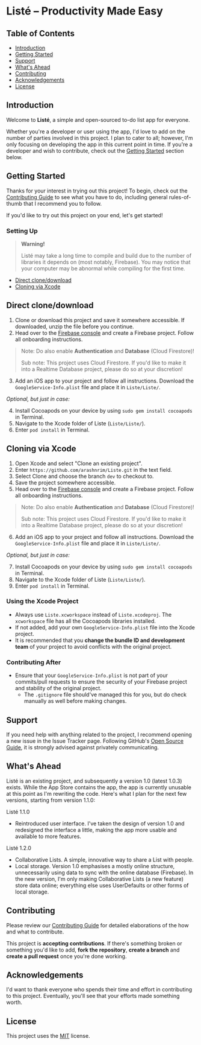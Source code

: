 # Listé – Productivity Made Easy

## Table of Contents
- [Introduction](#introduction)
- [Getting Started](#getting-started)
- [Support](#support)
- [What's Ahead](#whats-ahead)
- [Contributing](#contributing)
- [Acknowledgements](#acknowledgements)
- [License](#license)

## Introduction
Welcome to **Listé**, a simple and open-sourced to-do list app for everyone.

Whether you're a developer or user using the app, I'd love to add on the number of parties involved in this project. I plan to cater to all; however, I'm only focusing on developing the app in this current point in time. If you're a developer and wish to contribute, check out the [Getting Started](#getting-started) section below.

## Getting Started
Thanks for your interest in trying out this project! To begin, check out the [Contributing Guide](CONTRIBUTING.md) to see what you have to do, including general rules-of-thumb that I recommend you to follow.

If you'd like to try out this project on your end, let's get started!

### Setting Up

> **Warning!**
>
> Listé may take a long time to compile and build due to the number of libraries it depends on (most notably, Firebase). You may notice that your computer may be abnormal while compiling for the first time.

- [Direct clone/download](#direct-clone/download)
- [Cloning via Xcode](#cloning-via-xcode)

## Direct clone/download
1. Clone or download this project and save it somewhere accessible. If downloaded, unzip the file before you continue.
2. Head over to the [Firebase console](https://console.firebase.google.com) and create a Firebase project. Follow all onboarding instructions.
> Note: Do also enable **Authentication** and **Database** (Cloud Firestore)!
>
> Sub note: This project uses Cloud Firestore. If you'd like to make it into a Realtime Database project, please do so at your discretion!
3. Add an iOS app to your project and follow all instructions. Download the `GoogleService-Info.plist` file and place it in `Liste/Liste/`.

*Optional, but just in case:*

4. Install Cocoapods on your device by using `sudo gem install cocoapods` in Terminal.
5. Navigate to the Xcode folder of Liste (`Liste/Liste/`).
6. Enter `pod install` in Terminal.

## Cloning via Xcode
1. Open Xcode and select "Clone an existing project".
2. Enter `https://github.com/arashnrim/Liste.git` in the text field.
3. Select Clone and choose the branch `dev` to checkout to.
4. Save the project somewhere accessible.
5. Head over to the [Firebase console](https://console.firebase.google.com) and create a Firebase project. Follow all onboarding instructions.
> Note: Do also enable **Authentication** and **Database** (Cloud Firestore)!
>
> Sub note: This project uses Cloud Firestore. If you'd like to make it into a Realtime Database project, please do so at your discretion!
6. Add an iOS app to your project and follow all instructions. Download the `GoogleService-Info.plist` file and place it in `Liste/Liste/`.

*Optional, but just in case:*

7. Install Cocoapods on your device by using `sudo gem install cocoapods` in Terminal.
8. Navigate to the Xcode folder of Liste (`Liste/Liste/`).
9. Enter `pod install` in Terminal.

### Using the Xcode Project
- Always use `Liste.xcworkspace` instead of `Liste.xcodeproj`. The `xcworkspace` file has all the Cocoapods libraries installed.
- If not added, add your own `GoogleService-Info.plist` file into the Xcode project.
- It is recommended that you **change the bundle ID and development team** of your project to avoid conflicts with the original project.

### Contributing After
- Ensure that your `GoogleService-Info.plist` is not part of your commits/pull requests to ensure the security of your Firebase project and stability of the original project.
    - The `.gitignore` file should've managed this for you, but do check manually as well before making changes.

## Support
If you need help with anything related to the project, I recommend opening a new issue in the Issue Tracker page. Following GitHub's [Open Source Guide](https://www.opensource.guide), it is strongly advised against privately communicating.

## What's Ahead
Listé is an existing project, and subsequently a version 1.0 (latest 1.0.3) exists. While the App Store contains the app, the app is currently unusable at this point as I'm rewriting the code. Here's what I plan for the next few versions, starting from version 1.1.0:

Listé 1.1.0
- Reintroduced user interface. I've taken the design of version 1.0 and redesigned the interface a little, making the app more usable and available to more features.

Listé 1.2.0
- Collaborative Lists. A simple, innovative way to share a List with people.
- Local storage. Version 1.0 emphasises a mostly online structure, unnecessarily using data to sync with the online database (Firebase). In the new version, I'm only making Collaborative Lists (a new feature) store data online; everything else uses UserDefaults or other forms of local storage.

## Contributing
Please review our [Contributing Guide](CONTRIBUTING.md) for detailed elaborations of the how and what to contribute.

This project is **accepting contributions**. If there's something broken or something you'd like to add, **fork the repository**, **create a branch** and **create a pull request** once you're done working.

## Acknowledgements
I'd want to thank everyone who spends their time and effort in contributing to this project. Eventually, you'll see that your efforts made something worth.

## License
This project uses the [MIT](https://spdx.org/licenses/MIT.html) license.